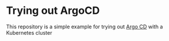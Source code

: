 # Trying out ArgoCD
This repository is a simple example for trying out [Argo CD](https://argo-cd.readthedocs.io/) with a Kubernetes cluster
